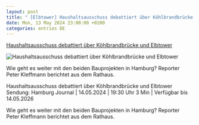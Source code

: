 ```yaml
---
layout: post
title: " [Elbtower] Haushaltsausschuss debattiert über Köhlbrandbrücke und Elbtower"
date: Mon, 13 May 2024 23:00:00 +0200
categories: entries DE
---
```

[Haushaltsausschuss debattiert über Köhlbrandbrücke und Elbtower](https://www.ndr.de/fernsehen/sendungen/hamburg_journal/Haushaltsausschuss-debattiert-ueber-Koehlbrandbruecke-und-Elbtower,hamj147186.html)

![Haushaltsausschuss debattiert über Köhlbrandbrücke und Elbtower](https://www.ndr.de/fernsehen/screenshot1748850_v-contentxl.jpg)

Wie geht es weiter mit den beiden Bauprojekten in Hamburg? Reporter Peter Kleffmann berichtet aus dem Rathaus.

Haushaltsausschuss debattiert über Köhlbrandbrücke und Elbtower Sendung: Hamburg Journal | 14.05.2024 | 19:30 Uhr 3 Min | Verfügbar bis 14.05.2026

Wie geht es weiter mit den beiden Bauprojekten in Hamburg? Reporter Peter Kleffmann berichtet aus dem Rathaus.

